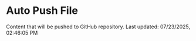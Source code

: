 # Auto Push File

Content that will be pushed to GitHub repository.
Last updated: 07/23/2025, 02:46:05 PM